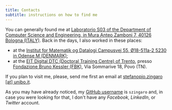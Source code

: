 ```yaml
---
title: Contacts
subtitle: instructions on how to find me
---
```


You can generally found me at [Laboratorio S03 of the Department of Computer
Science and Engineering, in Mura Anteo Zamboni 7, 40126 Bologna
(ITALY)](http://w3w.co/rotaie.piastra.tavola). Back in the days, I also worked in these places: 
- at the [Institut for Matematik og Datalogi Campusvej 55, Ø18-511a-2 5230 in Odense M (DENMARK)](http://w3w.co/invitato.inclinati.sostenute);
- at the [EIT Digital DTC (Doctoral Training Centre) of Trento](https://doctoralschool.eitdigital.eu/doctoral-training-centres/dtc-trento/), presso [Fondazione Bruno Kessler (FBK)](https://www.fbk.eu/en/), Via Sommarive 18, Povo (TN).

If you plan to visit me, please, send me first an email at [stefanopio.zingaro
[at] unibo.it](mailto:stefanopio.zingaro@unibo.it).

As you may have already noticed, my [GitHub username](https://github.com/szingaro) is
`szingaro` and, in case you were looking for that, I don't have any *Facebook*,
*LinkedIn*, or *Twitter* account.
